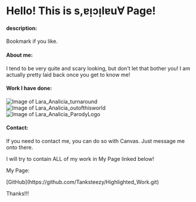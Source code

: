 
<h1>Hello! This is s,ɐᴉɔᴉlɐu∀ Page!</h1>

<h4>description:</h4>
<p> Bookmark if you like.</p>

<h4> About me: </h4> 
<p> I tend to be very quite and scary looking, 
but don't let that bother you! I am actually pretty laid back once you get to know me!</p>

<h4> Work I have done: </h4>

![Image of Lara_Analicia_turnaround](https://Tanksteezy.github.io/Lara_Analicia_turnaround.jpg)
![Image of Lara_Analicia_outofthisworld](https://Tanksteezy.github.io/Lara_Analicia_outofthisworld.jpg)
![Image of Lara_Analicia_ParodyLogo](https://Tanksteezy.github.io/Lara_Analicia_ParodyLogo.jpg)
 
<h4>Contact: </h4> 
<p> If you need to contact me, you can do so with
Canvas. Just message me onto there.</p>

 <body> I will try to contain ALL of my work in My Page linked below!
 
 
 <f1> My Page: <f1/> 
 <p> [GitHub](https://github.com/Tanksteezy/Highlighted_Work.git)<p/>



 <f1> Thanks!!! <f/>
